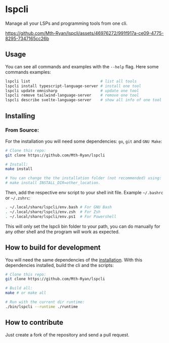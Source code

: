 # lspcli
Manage all your LSPs and programming tools from one cli.

https://github.com/Mth-Ryan/lspcli/assets/46976272/991f917a-ce09-4775-8295-7347165cc26b

## Usage

You can see all commands and examples with the `--help` flag. Here some commands examples:
```bash
lspcli list                               # list all tools
lspcli install typescript-language-server # install one tool
lspcli update omnisharp                   # update one tool
lspcli remove tailwind-language-server    # remove one tool
lspcli describe svelte-language-server    # show all info of one tool
```

## Installing

### From Source:

For the installation you will need some dependencies: `go`, `git` and `GNU Make`:
```bash
# Clone this repo:
git clone https://github.com/Mth-Ryan/lspcli

# Install:
make install

# You can change the the installation folder (not recommended) using:
# make install INSTALL_DIR=other_location.
```

Then, add the respective env script to your shell init file. Example `~/.bashrc` or `~/.zshrc`:

```bash
. ~/.local/share/lspcli/env.bash # For GNU Bash
. ~/.local/share/lspcli/env.zsh  # For Zsh
. ~/.local/share/lspcli/env.ps1  # For Powershell
```

This will only set the lspcli bin folder to your path, you can do
manually for any other shell and the program will work as expected.
  

## How to build for development

You will need the same dependencies of the [installation](#installing). With this dependencies installed, build the
cli and the scripts:

```bash
# Clone this repo:
git clone https://github.com/Mth-Ryan/lspcli

# Build all:
make # or make all

# Run with the current dir runtime:
./bin/lspcli --runtime ./runtime
```

## How to contribute

Just create a fork of the repository and send a pull request.
